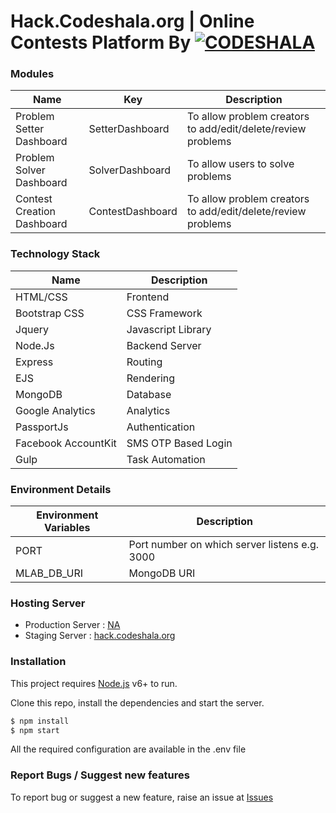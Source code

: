 # Hack.Codeshala.org | Online Contests Platform By [![CODESHALA](http://codeshala.org/assets/images/site_logo.png)](http://codeshala.org/assets/images/site_logo.png)

### Modules

| Name | Key | Description |
| ------ | ----- | ------ |
| Problem Setter Dashboard | SetterDashboard | To allow problem creators to add/edit/delete/review problems |
| Problem Solver Dashboard | SolverDashboard | To allow users to solve problems |
| Contest Creation Dashboard | ContestDashboard | To allow problem creators to add/edit/delete/review problems |



### Technology Stack

| Name | Description |
| ------ | ------ |
| HTML/CSS | Frontend |
| Bootstrap CSS | CSS Framework |
| Jquery | Javascript Library|
| Node.Js | Backend Server |
| Express | Routing |
| EJS | Rendering |
| MongoDB | Database |
| Google Analytics | Analytics |
| PassportJs | Authentication |
| Facebook AccountKit | SMS OTP Based Login |
| Gulp | Task Automation |



### Environment Details

| Environment Variables | Description |
| ------ | ------ |
| PORT | Port number on which server listens e.g. 3000 |
| MLAB_DB_URI | MongoDB URI |

### Hosting Server

* Production Server : [NA](NA)
* Staging Server : [hack.codeshala.org](http://hack.codeshala.org)



### Installation
This project requires [Node.js](https://nodejs.org/) v6+ to run.

Clone this repo, install the dependencies and start the server.

```sh
$ npm install
$ npm start
```

All the required configuration are available in the .env file

### Report Bugs / Suggest new features
To report bug or suggest a new feature, raise an issue at [Issues](https://github.com/princebatra2315/hack.codeshala.org/issues)

